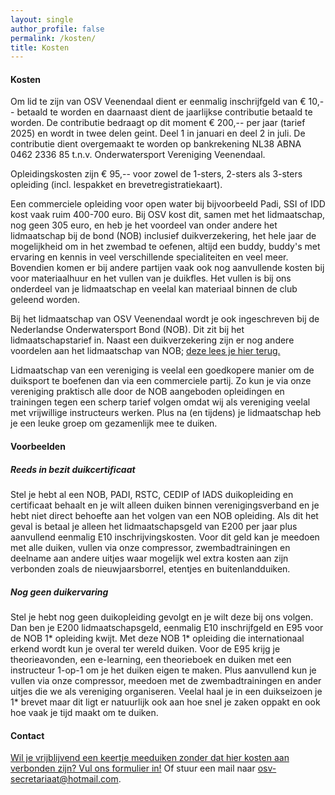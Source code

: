 ```yaml
---
layout: single
author_profile: false
permalink: /kosten/
title: Kosten
---
```


#### Kosten

Om lid te zijn van OSV Veenendaal dient er eenmalig inschrijfgeld van € 10,-- betaald te worden en daarnaast dient de jaarlijkse contributie betaald te worden. De contributie bedraagt op dit moment € 200,-- per jaar (tarief 2025) en wordt in twee delen geint. Deel 1 in januari en deel 2 in juli. De contributie dient overgemaakt te worden op bankrekening NL38 ABNA 0462 2336 85 t.n.v. Onderwatersport Vereniging Veenendaal.

Opleidingskosten zijn € 95,-- voor zowel de 1-sters, 2-sters als 3-sters opleiding (incl. lespakket en brevetregistratiekaart).

Een commerciele opleiding voor open water bij bijvoorbeeld Padi, SSI of IDD kost vaak ruim 400-700 euro. Bij OSV kost dit, samen met het lidmaatschap, nog geen 305 euro, en heb je het voordeel van onder andere het lidmaatschap bij de bond (NOB) inclusief duikverzekering, het hele jaar de mogelijkheid om in het zwembad te oefenen, altijd een buddy, buddy's met ervaring en kennis in veel verschillende specialiteiten en veel meer. Bovendien komen er bij andere partijen vaak ook nog aanvullende kosten bij voor materiaalhuur en het vullen van je duikfles. Het vullen is bij ons onderdeel van je lidmaatschap en veelal kan materiaal binnen de club geleend worden.

Bij het lidmaatschap van OSV Veenendaal wordt je ook ingeschreven bij de Nederlandse Onderwatersport Bond (NOB). Dit zit bij het lidmaatschapstarief in. Naast een duikverzekering zijn er nog andere voordelen aan het lidmaatschap van NOB; [deze lees je hier terug.](https://onderwatersport.org/de-nob/ledenvoordeel/ledenvoordeel-onderwatersporters/)

Lidmaatschap van een vereniging is veelal een goedkopere manier om de duiksport te boefenen dan via een commerciele partij. Zo kun je via onze vereniging praktisch alle door de NOB aangeboden opleidingen en trainingen tegen een scherp tarief volgen omdat wij als vereniging veelal met vrijwillige instructeurs werken. Plus na (en tijdens) je lidmaatschap heb je een leuke groep om gezamenlijk mee te duiken.

#### Voorbeelden

##### Reeds in bezit duikcertificaat

Stel je hebt al een NOB, PADI, RSTC, CEDIP of IADS duikopleiding en certificaat behaalt en je wilt alleen duiken binnen verenigingsverband en je hebt niet direct behoefte aan het volgen van een NOB opleiding. Als dit het geval is betaal je alleen het lidmaatschapsgeld van E200 per jaar plus aanvullend eenmalig E10 inschrijvingskosten. Voor dit geld kan je meedoen met alle duiken, vullen via onze compressor, zwembadtrainingen en deelname aan andere uitjes waar mogelijk wel extra kosten aan zijn verbonden zoals de nieuwjaarsborrel, etentjes en buitenlandduiken.

##### Nog geen duikervaring

Stel je hebt nog geen duikopleiding gevolgt en je wilt deze bij ons volgen. Dan ben je E200 lidmaatschapsgeld, eenmalig E10 inschrijfgeld en E95 voor de NOB 1* opleiding kwijt. Met deze NOB 1* opleiding die internationaal erkend wordt kun je overal ter wereld duiken. Voor de E95 krijg je theorieavonden, een e-learning, een theorieboek en duiken met een instructeur 1-op-1 om je het duiken eigen te maken. Plus aanvullend kun je vullen via onze compressor, meedoen met de zwembadtrainingen en ander uitjes die we als vereniging organiseren. Veelal haal je in een duikseizoen je 1* brevet maar dit ligt er natuurlijk ook aan hoe snel je zaken oppakt en ook hoe vaak je tijd maakt om te duiken.

#### Contact

[Wil je vrijblijvend een keertje meeduiken zonder dat hier kosten aan verbonden zijn? Vul ons formulier in!](https://forms.gle/m65W1JCuBNnB5Rjd8) Of stuur een mail naar <osv-secretariaat@hotmail.com>.
